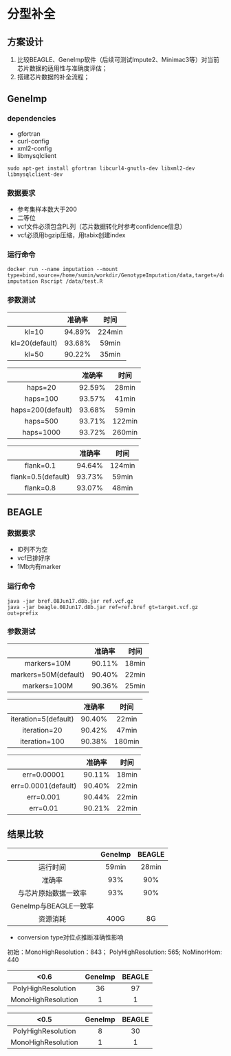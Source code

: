 # 分型补全

## 方案设计

1. 比较BEAGLE、GeneImp软件（后续可测试Impute2、Minimac3等）对当前芯片数据的适用性与准确度评估；
2. 搭建芯片数据的补全流程；

## GeneImp
### dependencies
* gfortran
* curl-config
* xml2-config
* libmysqlclient

```
sudo apt-get install gfortran libcurl4-gnutls-dev libxml2-dev libmysqlclient-dev
```

### 数据要求
- 参考集样本数大于200
- 二等位
- vcf文件必须包含PL列（芯片数据转化时参考confidence信息）
- vcf必须用bgzip压缩，用tabix创建index

### 运行命令
```
docker run --name imputation --mount type=bind,source=/home/sumin/workdir/GenotypeImputation/data,target=/data imputation Rscript /data/test.R
```
### 参数测试
| | 准确率 | 时间 |
| :---: | :---: | :---: |
| kl=10| 94.89% |224min|
| kl=20(default) | 93.68% | 59min  |
| kl=50 | 90.22% | 35min |

| | 准确率 | 时间 |
| :---: | :---: | :---: |
| haps=20 | 92.59% | 28min |
| haps=100 | 93.57% | 41min |
| haps=200(default) | 93.68% | 59min |
| haps=500 | 93.71% | 122min |
| haps=1000 | 93.72% | 260min |


| | 准确率 | 时间 |
| :---: | :---: | :---: |
| flank=0.1 | 94.64% | 124min |
| flank=0.5(default) | 93.73% | 59min |
| flank=0.8 | 93.07% | 48min |



## BEAGLE
### 数据要求
- ID列不为空
- vcf已排好序
- 1Mb内有marker

### 运行命令
```
java -jar bref.08Jun17.d8b.jar ref.vcf.gz
java -jar beagle.08Jun17.d8b.jar ref=ref.bref gt=target.vcf.gz out=prefix
```
### 参数测试
| | 准确率 | 时间 |
| :---: | :---: | :---: |
| markers=10M| 90.11% | 18min |
| markers=50M(default) | 90.40% | 22min |
| markers=100M | 90.36% | 25min |

| | 准确率 | 时间 |
| :---: | :---: | :---: |
| iteration=5(default) | 90.40% | 22min|
| iteration=20 | 90.42% | 47min |
| iteration=100 | 90.38% | 180min |

| | 准确率 | 时间 |
| :---: | :---: | :---: |
| err=0.00001| 90.11% | 18min |
| err=0.0001(default) | 90.40% | 22min |
| err=0.001 | 90.44% | 22min |
| err=0.01 | 90.21% | 22min |


## 结果比较
| | GeneImp | BEAGLE |
| :---: | :---: | :---: |
| 运行时间 | 59min | 28min |
| 准确率 | 93% | 90% |
| 与芯片原始数据一致率 | 93% | 90% |
|GeneImp与BEAGLE一致率|||
| 资源消耗|400G|8G|

- conversion type对位点推断准确性影响

初始：MonoHighResolution：843； PolyHighResolution: 565; NoMinorHom: 440

|<0.6 | GeneImp | BEAGLE |
| :---: | :---: | :---: |
|PolyHighResolution|36|97|
|MonoHighResolution|1|1|

|<0.5 | GeneImp | BEAGLE |
| :---: | :---: | :---: |
|PolyHighResolution|8|30|
|MonoHighResolution|1|1|
